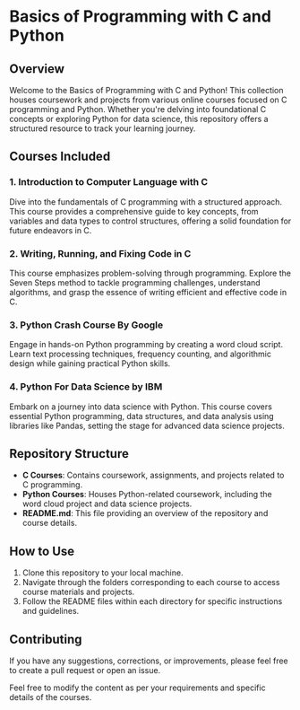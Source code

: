 # Basics of Programming with C and Python

## Overview

Welcome to the Basics of Programming with C and Python! This collection houses coursework and projects from various online courses focused on C programming and Python. Whether you're delving into foundational C concepts or exploring Python for data science, this repository offers a structured resource to track your learning journey.

## Courses Included

### 1. Introduction to Computer Language with C

Dive into the fundamentals of C programming with a structured approach. This course provides a comprehensive guide to key concepts, from variables and data types to control structures, offering a solid foundation for future endeavors in C.

### 2. Writing, Running, and Fixing Code in C

This course emphasizes problem-solving through programming. Explore the Seven Steps method to tackle programming challenges, understand algorithms, and grasp the essence of writing efficient and effective code in C.

### 3. Python Crash Course By Google

Engage in hands-on Python programming by creating a word cloud script. Learn text processing techniques, frequency counting, and algorithmic design while gaining practical Python skills.

### 4. Python For Data Science by IBM

Embark on a journey into data science with Python. This course covers essential Python programming, data structures, and data analysis using libraries like Pandas, setting the stage for advanced data science projects.

## Repository Structure

- **C Courses**: Contains coursework, assignments, and projects related to C programming.
- **Python Courses**: Houses Python-related coursework, including the word cloud project and data science projects.
- **README.md**: This file providing an overview of the repository and course details.

## How to Use

1. Clone this repository to your local machine.
2. Navigate through the folders corresponding to each course to access course materials and projects.
3. Follow the README files within each directory for specific instructions and guidelines.

## Contributing

If you have any suggestions, corrections, or improvements, please feel free to create a pull request or open an issue.

Feel free to modify the content as per your requirements and specific details of the courses.

